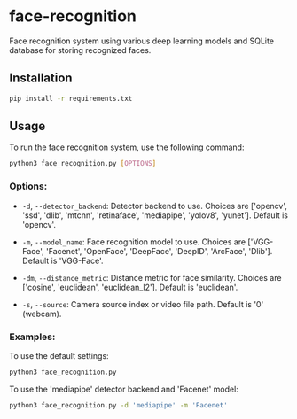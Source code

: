 # face-recognition

Face recognition system using various deep learning models and SQLite database for storing recognized faces.

## Installation

```bash
pip install -r requirements.txt
```

## Usage

To run the face recognition system, use the following command:

```bash
python3 face_recognition.py [OPTIONS]
```

### Options:

- `-d`, `--detector_backend`: Detector backend to use. Choices are ['opencv', 'ssd', 'dlib', 'mtcnn', 'retinaface', 'mediapipe', 'yolov8', 'yunet']. Default is 'opencv'.

- `-m`, `--model_name`: Face recognition model to use. Choices are ['VGG-Face', 'Facenet', 'OpenFace', 'DeepFace', 'DeepID', 'ArcFace', 'Dlib']. Default is 'VGG-Face'.

- `-dm`, `--distance_metric`: Distance metric for face similarity. Choices are ['cosine', 'euclidean', 'euclidean_l2']. Default is 'euclidean'.

- `-s`, `--source`: Camera source index or video file path. Default is '0' (webcam).

### Examples:

To use the default settings:

```bash
python3 face_recognition.py
```

To use the 'mediapipe' detector backend and 'Facenet' model:

```bash
python3 face_recognition.py -d 'mediapipe' -m 'Facenet'
```
